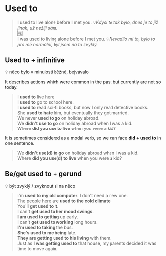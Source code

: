 # Used to

> I used to live alone before I met you. 💡*Kdysi to tak bylo, dnes je to již jinak, už nežiji sám.* <br/>
> 🆚 <br/>
> I was used to living alone before I met you. 💡*Nevadilo mi to, bylo to pro mě normální, byl jsem na to zvyklý.* <br/>

## Used to + infinitive

💡 něco bylo v minulosti běžné, bejvávalo

It describes actions which were common in the past but currently are not so today.

> I **used to** live here. <br/>
> I **used to** go to school here. <br/>
> I **used to** read sci-fi books, but now I only read detective books. <br/>
> She **used to hate** him, but eventually they got married. <br/>
> We never **used to go** on holiday abroad. <br/>
> We **didn't use to go** on holiday abroad when I was a kid. <br/>
> Where **did you use to live** when you were a kid? <br/>

It is sometimes considered as a modal verb, so we can face **did + used to** in one sentence.

> We **didn't use(d) to go** on holiday abroad when I was a kid. <br/>
> Where **did you use(d) to live** when you were a kid? <br/>

## Be/get used to + gerund

💡 být zvyklý / zvyknout si na něco

> I'm **used to my old computer**. I don't need a new one. <br/>
> The people here are **used to the cold climate**. <br/>
> You'll **get used to it**. <br/>
> I can't **get used to her mood swings**. <br/>
> **I am used to getting** up early. <br/>
> I can't **get used to working** long hours. <br/>
> **I'm used to taking** the bus. <br/>
> **She's used to me being** late. <br/>
> **They are getting used to his living** with them. <br/>
> Just as **I was getting used to** that house, my parents decided it was time to move again. <br/>
